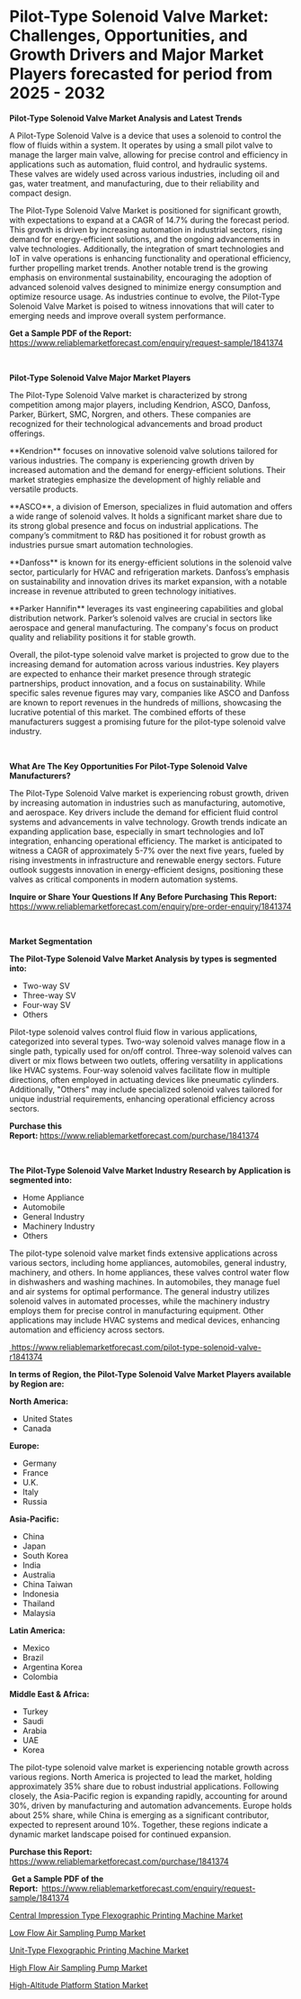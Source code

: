<p><h1>Pilot-Type Solenoid Valve Market: Challenges, Opportunities, and Growth Drivers and Major Market Players forecasted for period from 2025 - 2032</h1></p><p><strong>Pilot-Type Solenoid Valve Market Analysis and Latest Trends</strong></p>
<p><p>A Pilot-Type Solenoid Valve is a device that uses a solenoid to control the flow of fluids within a system. It operates by using a small pilot valve to manage the larger main valve, allowing for precise control and efficiency in applications such as automation, fluid control, and hydraulic systems. These valves are widely used across various industries, including oil and gas, water treatment, and manufacturing, due to their reliability and compact design.</p><p>The Pilot-Type Solenoid Valve Market is positioned for significant growth, with expectations to expand at a CAGR of 14.7% during the forecast period. This growth is driven by increasing automation in industrial sectors, rising demand for energy-efficient solutions, and the ongoing advancements in valve technologies. Additionally, the integration of smart technologies and IoT in valve operations is enhancing functionality and operational efficiency, further propelling market trends. Another notable trend is the growing emphasis on environmental sustainability, encouraging the adoption of advanced solenoid valves designed to minimize energy consumption and optimize resource usage. As industries continue to evolve, the Pilot-Type Solenoid Valve Market is poised to witness innovations that will cater to emerging needs and improve overall system performance.</p></p>
<p><strong>Get a Sample PDF of the Report:&nbsp;</strong> <a href="https://www.reliablemarketforecast.com/enquiry/request-sample/1841374?utm_campaign=1890&utm_medium=2&utm_source=Github&utm_content=ia&utm_term=12042025&utm_id=pilot-type-solenoid-valve">https://www.reliablemarketforecast.com/enquiry/request-sample/1841374</a></p>
<p>&nbsp;</p>
<p><strong>Pilot-Type Solenoid Valve Major Market Players</strong></p>
<p><p>The Pilot-Type Solenoid Valve market is characterized by strong competition among major players, including Kendrion, ASCO, Danfoss, Parker, Bürkert, SMC, Norgren, and others. These companies are recognized for their technological advancements and broad product offerings.</p><p>**Kendrion** focuses on innovative solenoid valve solutions tailored for various industries. The company is experiencing growth driven by increased automation and the demand for energy-efficient solutions. Their market strategies emphasize the development of highly reliable and versatile products.</p><p>**ASCO**, a division of Emerson, specializes in fluid automation and offers a wide range of solenoid valves. It holds a significant market share due to its strong global presence and focus on industrial applications. The company’s commitment to R&D has positioned it for robust growth as industries pursue smart automation technologies.</p><p>**Danfoss** is known for its energy-efficient solutions in the solenoid valve sector, particularly for HVAC and refrigeration markets. Danfoss’s emphasis on sustainability and innovation drives its market expansion, with a notable increase in revenue attributed to green technology initiatives.</p><p>**Parker Hannifin** leverages its vast engineering capabilities and global distribution network. Parker’s solenoid valves are crucial in sectors like aerospace and general manufacturing. The company's focus on product quality and reliability positions it for stable growth.</p><p>Overall, the pilot-type solenoid valve market is projected to grow due to the increasing demand for automation across various industries. Key players are expected to enhance their market presence through strategic partnerships, product innovation, and a focus on sustainability. While specific sales revenue figures may vary, companies like ASCO and Danfoss are known to report revenues in the hundreds of millions, showcasing the lucrative potential of this market. The combined efforts of these manufacturers suggest a promising future for the pilot-type solenoid valve industry.</p></p>
<p>&nbsp;</p>
<p><strong>What Are The Key Opportunities For Pilot-Type Solenoid Valve Manufacturers?</strong></p>
<p><p>The Pilot-Type Solenoid Valve market is experiencing robust growth, driven by increasing automation in industries such as manufacturing, automotive, and aerospace. Key drivers include the demand for efficient fluid control systems and advancements in valve technology. Growth trends indicate an expanding application base, especially in smart technologies and IoT integration, enhancing operational efficiency. The market is anticipated to witness a CAGR of approximately 5-7% over the next five years, fueled by rising investments in infrastructure and renewable energy sectors. Future outlook suggests innovation in energy-efficient designs, positioning these valves as critical components in modern automation systems.</p></p>
<p><strong>Inquire or Share Your Questions If Any Before Purchasing This Report:</strong> <a href="https://www.reliablemarketforecast.com/enquiry/pre-order-enquiry/1841374?utm_campaign=1890&utm_medium=2&utm_source=Github&utm_content=ia&utm_term=12042025&utm_id=pilot-type-solenoid-valve">https://www.reliablemarketforecast.com/enquiry/pre-order-enquiry/1841374</a></p>
<p>&nbsp;</p>
<p><strong>Market Segmentation</strong></p>
<p><strong>The Pilot-Type Solenoid Valve Market Analysis by types is segmented into:</strong></p>
<p><ul><li>Two-way SV</li><li>Three-way SV</li><li>Four-way SV</li><li>Others</li></ul></p>
<p><p>Pilot-type solenoid valves control fluid flow in various applications, categorized into several types. Two-way solenoid valves manage flow in a single path, typically used for on/off control. Three-way solenoid valves can divert or mix flows between two outlets, offering versatility in applications like HVAC systems. Four-way solenoid valves facilitate flow in multiple directions, often employed in actuating devices like pneumatic cylinders. Additionally, "Others" may include specialized solenoid valves tailored for unique industrial requirements, enhancing operational efficiency across sectors.</p></p>
<p><strong>Purchase this Report:&nbsp;</strong><a href="https://www.reliablemarketforecast.com/purchase/1841374?utm_campaign=1890&utm_medium=2&utm_source=Github&utm_content=ia&utm_term=12042025&utm_id=pilot-type-solenoid-valve">https://www.reliablemarketforecast.com/purchase/1841374</a></p>
<p>&nbsp;</p>
<p><strong>The Pilot-Type Solenoid Valve Market Industry Research by Application is segmented into:</strong></p>
<p><ul><li>Home Appliance</li><li>Automobile</li><li>General Industry</li><li>Machinery Industry</li><li>Others</li></ul></p>
<p><p>The pilot-type solenoid valve market finds extensive applications across various sectors, including home appliances, automobiles, general industry, machinery, and others. In home appliances, these valves control water flow in dishwashers and washing machines. In automobiles, they manage fuel and air systems for optimal performance. The general industry utilizes solenoid valves in automated processes, while the machinery industry employs them for precise control in manufacturing equipment. Other applications may include HVAC systems and medical devices, enhancing automation and efficiency across sectors.</p></p>
<p><a href="https://www.reliablemarketforecast.com/pilot-type-solenoid-valve-r1841374?utm_campaign=1890&utm_medium=2&utm_source=Github&utm_content=ia&utm_term=12042025&utm_id=pilot-type-solenoid-valve">&nbsp;https://www.reliablemarketforecast.com/pilot-type-solenoid-valve-r1841374</a></p>
<p><strong>In terms of Region, the Pilot-Type Solenoid Valve Market Players available by Region are:</strong></p>
<p>
    <p> <strong> North America: </strong>
        <ul>
            <li>United States</li>
            <li>Canada</li>
        </ul>
        </p> 
    <p> <strong> Europe: </strong>
        <ul>
            <li>Germany</li>
            <li>France</li>
            <li>U.K.</li>
            <li>Italy</li>
            <li>Russia</li>
        </ul>
        </p> 
    <p> <strong> Asia-Pacific: </strong>
        <ul>
            <li>China</li>
            <li>Japan</li>
            <li>South Korea</li>
            <li>India</li>
            <li>Australia</li>
            <li>China Taiwan</li>
            <li>Indonesia</li>
            <li>Thailand</li>
            <li>Malaysia</li>
        </ul>
        </p> 
    <p> <strong> Latin America: </strong>
        <ul>
            <li>Mexico</li>
            <li>Brazil</li>
            <li>Argentina Korea</li>
            <li>Colombia</li>
        </ul>
        </p> 
    <p> <strong> Middle East & Africa: </strong>
        <ul>
            <li>Turkey</li>
            <li>Saudi</li>
            <li>Arabia</li>
            <li>UAE</li>
            <li>Korea</li>
        </ul>
    </p>
    </p>
<p><p>The pilot-type solenoid valve market is experiencing notable growth across various regions. North America is projected to lead the market, holding approximately 35% share due to robust industrial applications. Following closely, the Asia-Pacific region is expanding rapidly, accounting for around 30%, driven by manufacturing and automation advancements. Europe holds about 25% share, while China is emerging as a significant contributor, expected to represent around 10%. Together, these regions indicate a dynamic market landscape poised for continued expansion.</p></p>
<p><strong>Purchase this Report: </strong><a href="https://www.reliablemarketforecast.com/purchase/1841374?utm_campaign=1890&utm_medium=2&utm_source=Github&utm_content=ia&utm_term=12042025&utm_id=pilot-type-solenoid-valve">https://www.reliablemarketforecast.com/purchase/1841374</a></p>
<p>&nbsp;<strong>Get a Sample PDF of the Report:&nbsp;&nbsp;</strong><a href="https://www.reliablemarketforecast.com/enquiry/request-sample/1841374?utm_campaign=1890&utm_medium=2&utm_source=Github&utm_content=ia&utm_term=12042025&utm_id=pilot-type-solenoid-valve">https://www.reliablemarketforecast.com/enquiry/request-sample/1841374</a></p>
<p><strong></strong></p>
<p><p><a href="https://github.com/snapetylerho/Market-Research-Report-List-1/blob/main/central-impression-type-flexographic-printing-machine-market.md?utm_campaign=1890&utm_medium=2&utm_source=Github&utm_content=ia&utm_term=12042025&utm_id=pilot-type-solenoid-valve">Central Impression Type Flexographic Printing Machine Market</a></p><p><a href="https://github.com/trenkkwasek84/Market-Research-Report-List-1/blob/main/low-flow-air-sampling-pump-market.md?utm_campaign=1890&utm_medium=2&utm_source=Github&utm_content=ia&utm_term=12042025&utm_id=pilot-type-solenoid-valve">Low Flow Air Sampling Pump Market</a></p><p><a href="https://github.com/sulvantomppa/Market-Research-Report-List-1/blob/main/unit-type-flexographic-printing-machine-market.md?utm_campaign=1890&utm_medium=2&utm_source=Github&utm_content=ia&utm_term=12042025&utm_id=pilot-type-solenoid-valve">Unit-Type Flexographic Printing Machine Market</a></p><p><a href="https://github.com/brinnoifon/Market-Research-Report-List-1/blob/main/high-flow-air-sampling-pump-market.md?utm_campaign=1890&utm_medium=2&utm_source=Github&utm_content=ia&utm_term=12042025&utm_id=pilot-type-solenoid-valve">High Flow Air Sampling Pump Market</a></p><p><a href="https://github.com/rjaibiagha/Market-Research-Report-List-1/blob/main/high-altitude-platform-station-market.md?utm_campaign=1890&utm_medium=2&utm_source=Github&utm_content=ia&utm_term=12042025&utm_id=pilot-type-solenoid-valve">High-Altitude Platform Station Market</a></p></p>
